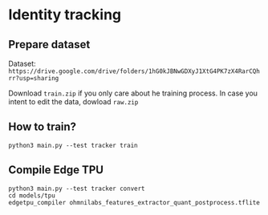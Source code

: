 # Identity tracking

## Prepare dataset

Dataset: `https://drive.google.com/drive/folders/1hG0kJBNwGDXyJ1XtG4PK7zX4RarCQhrr?usp=sharing`

Download `train.zip` if you only care about he training process. In case you intent to edit the data, dowload `raw.zip`

## How to train?

```
python3 main.py --test tracker train
```

## Compile Edge TPU

```
python3 main.py --test tracker convert
cd models/tpu
edgetpu_compiler ohmnilabs_features_extractor_quant_postprocess.tflite
```